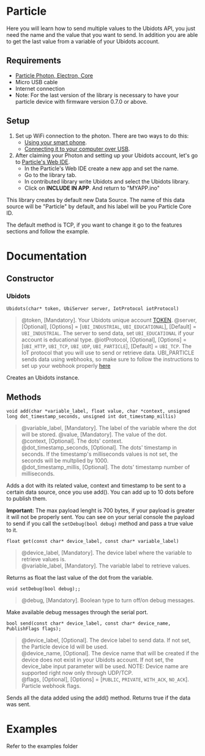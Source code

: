 # Particle

Here you will learn how to send multiple values to the Ubidots API, you just need the name and the value that you want to send. In addition you are able to get the last value from a variable of your Ubidots account.

## Requirements

* [Particle Photon, Electron, Core](https://store.particle.io/)
* Micro USB cable
* Internet connection
* Note: For the last version of the library is necessary to have your particle device with firmware version 0.7.0 or above.

## Setup

1. Set up WiFi connection to the photon. There are two ways to do this:
    * [Using your smart phone](https://docs.particle.io/guide/getting-started/start/core/).
    * [Connecting it to your computer over USB](https://docs.particle.io/guide/getting-started/connect/core/).
2. After claiming your Photon and setting up your Ubidots account, let's go to [Particle's Web IDE](https://build.particle.io/build).
    * In the Particle's Web IDE create a new app and set the name.
    * Go to the library tab.
    * In contributed library write Ubidots and select the Ubidots library.
    * Click on **INCLUDE IN APP**. And return to "MYAPP.ino"


This library creates by default new Data Source. The name of this data source will be "Particle" by default, and his label will be you Particle Core ID.

The default method is TCP, if you want to change it go to the features sections and follow the example.

# Documentation

## Constructor

### Ubidots

```
Ubidots(char* token, UbiServer server, IotProtocol iotProtocol)
```
> @token, [Mandatory]. Your Ubidots unique account [TOKEN](http://help.ubidots.com/user-guides/find-your-token-from-your-ubidots-account).
@server, [Optional], [Options] = [`UBI_INDUSTRIAL`, `UBI_EDUCATIONAL`], [Default] = `UBI_INDUSTRIAL`. The server to send data, set `UBI_EDUCATIONAL` if your account is educational type.
@iotProtocol, [Optional], [Options] = [`UBI_HTTP`, `UBI_TCP`, `UBI_UDP`, `UBI_PARTICLE`], [Default] = `UBI_TCP`. The IoT protocol that you will use to send or retrieve data. UBI_PARTICLE sends data using webhooks, so make sure to follow the instructions to set up your webhook properly [here](https://help.ubidots.com/connect-your-devices/connect-your-particle-device-to-ubidots-using-particle-webhooks)

Creates an Ubidots instance.

## Methods

```
void add(char *variable_label, float value, char *context, unsigned long dot_timestamp_seconds, unsigned int dot_timestamp_millis)
```
> @variable_label, [Mandatory]. The label of the variable where the dot will be stored.
@value, [Mandatory]. The value of the dot.  
@context, [Optional]. The dots' context.  
@dot_timestamp_seconds, [Optional]. The dots' timestamp in seconds. If the timestamp's milliseconds values is not set, the seconds will be multplied by 1000.  
@dot_timestamp_millis, [Optional]. The dots' timestamp number of milliseconds.  

Adds a dot with its related value, context and timestamp to be sent to a certain data source, once you use add(). You can add up to 10 dots before to publish them. 

**Important:** The max payload lenght is 700 bytes, if your payload is greater it will not be properly sent. You can see on your serial console the payload to send if you call the ```setDebug(bool debug)``` method and pass a true value to it.

```
float get(const char* device_label, const char* variable_label)
```
> @device_label, [Mandatory]. The device label where the variable to retrieve values is.  
@variable_label, [Mandatory]. The variable label to retrieve values.  

Returns as float the last value of the dot from the variable.

```
void setDebug(bool debug);;
```

> @debug, [Mandatory]. Boolean type to turn off/on debug messages.

Make available debug messages through the serial port.

```
bool send(const char* device_label, const char* device_name, PublishFlags flags);
```
> @device_label, [Optional]. The device label to send data. If not set, the Particle device Id will be used.  
@device_name, [Optional]. The device name that will be created if the device does not exist in your Ubidots account. If not set, the device_labe input parameter will be used. NOTE: Device name are supported right now only through UDP/TCP.  
@flags, [Optional], [Options] = [`PUBLIC`, `PRIVATE`, `WITH_ACK`, `NO_ACK`]. Particle webhook flags.  

Sends all the data added using the add() method. Returns true if the data was sent.

# Examples

Refer to the examples folder